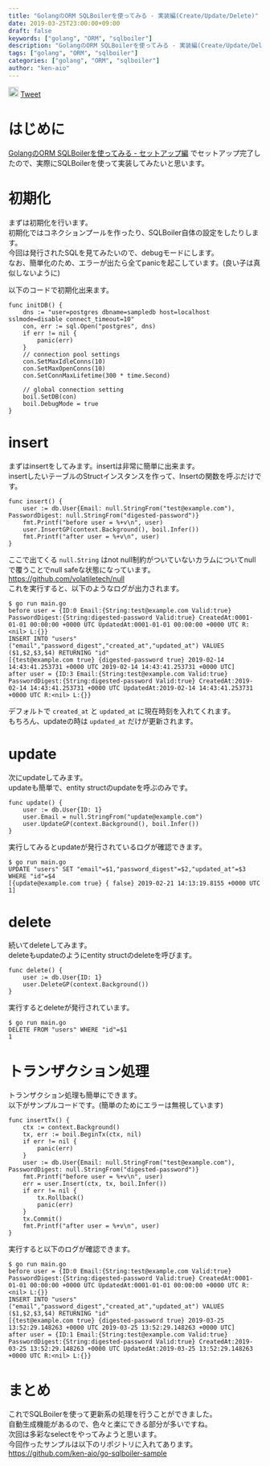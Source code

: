 ```yaml
---
title: "GolangのORM SQLBoilerを使ってみる - 実装編(Create/Update/Delete)"
date: 2019-03-25T23:00:00+09:00
draft: false
keywords: ["golang", "ORM", "sqlboiler"]
description: "GolangのORM SQLBoilerを使ってみる - 実装編(Create/Update/Delete)"
tags: ["golang", "ORM", "sqlboiler"]
categories: ["golang", "ORM", "sqlboiler"]
author: "ken-aio"
---
```


<a href="http://b.hatena.ne.jp/entry/" class="hatena-bookmark-button" data-hatena-bookmark-layout="vertical-normal" data-hatena-bookmark-lang="ja" title="このエントリーをはてなブックマークに追加"><img src="https://b.st-hatena.com/images/entry-button/button-only@2x.png" alt="このエントリーをはてなブックマークに追加" width="20" height="20" style="border: none;" /></a><script type="text/javascript" src="https://b.st-hatena.com/js/bookmark_button.js" charset="utf-8" async="async"></script>
<a href="https://twitter.com/share?ref_src=twsrc%5Etfw" class="twitter-share-button" data-show-count="false">Tweet</a><script async src="https://platform.twitter.com/widgets.js" charset="utf-8"></script>

# はじめに
[GolangのORM SQLBoilerを使ってみる - セットアップ編](https://ken-aio.github.io/post/2019/02/13/golang-sqlboiler/) でセットアップ完了したので、実際にSQLBoilerを使って実装してみたいと思います。  

# 初期化
まずは初期化を行います。  
初期化ではコネクションプールを作ったり、SQLBoiler自体の設定をしたりします。  
今回は発行されたSQLを見てみたいので、debugモードにします。  
なお、簡単化のため、エラーが出たら全てpanicを起こしています。(良い子は真似しないように)  

以下のコードで初期化出来ます。  
```
func initDB() {
	dns := "user=postgres dbname=sampledb host=localhost sslmode=disable connect_timeout=10"
	con, err := sql.Open("postgres", dns)
	if err != nil {
		panic(err)
	}
	// connection pool settings
	con.SetMaxIdleConns(10)
	con.SetMaxOpenConns(10)
	con.SetConnMaxLifetime(300 * time.Second)

	// global connection setting
	boil.SetDB(con)
	boil.DebugMode = true
}
```

# insert
まずはinsertをしてみます。insertは非常に簡単に出来ます。  
insertしたいテーブルのStructインスタンスを作って、Insertの関数を呼ぶだけです。  

```
func insert() {
	user := db.User{Email: null.StringFrom("test@example.com"), PasswordDigest: null.StringFrom("digested-password")}
	fmt.Printf("before user = %+v\n", user)
	user.InsertGP(context.Background(), boil.Infer())
	fmt.Printf("after user = %+v\n", user)
}
```

ここで出てくる `null.String` はnot null制約がついていないカラムについてnullで覆うことでnull safeな状態になっています。  
https://github.com/volatiletech/null  
これを実行すると、以下のようなログが出力されます。  
```
$ go run main.go
before user = {ID:0 Email:{String:test@example.com Valid:true} PasswordDigest:{String:digested-password Valid:true} CreatedAt:0001-01-01 00:00:00 +0000 UTC UpdatedAt:0001-01-01 00:00:00 +0000 UTC R:<nil> L:{}}
INSERT INTO "users" ("email","password_digest","created_at","updated_at") VALUES ($1,$2,$3,$4) RETURNING "id"
[{test@example.com true} {digested-password true} 2019-02-14 14:43:41.253731 +0000 UTC 2019-02-14 14:43:41.253731 +0000 UTC]
after user = {ID:3 Email:{String:test@example.com Valid:true} PasswordDigest:{String:digested-password Valid:true} CreatedAt:2019-02-14 14:43:41.253731 +0000 UTC UpdatedAt:2019-02-14 14:43:41.253731 +0000 UTC R:<nil> L:{}}
```
デフォルトで `created_at` と `updated_at` に現在時刻を入れてくれます。  
もちろん、updateの時は `updated_at` だけが更新されます。  

# update
次にupdateしてみます。  
updateも簡単で、entity structのupdateを呼ぶのみです。  
```
func update() {
	user := db.User{ID: 1}
	user.Email = null.StringFrom("update@example.com")
	user.UpdateGP(context.Background(), boil.Infer())
}
```

実行してみるとupdateが発行されているログが確認できます。  
```
$ go run main.go
UPDATE "users" SET "email"=$1,"password_digest"=$2,"updated_at"=$3 WHERE "id"=$4
[{update@example.com true} { false} 2019-02-21 14:13:19.8155 +0000 UTC 1]
```

# delete
続いてdeleteしてみます。  
deleteもupdateのようにentity structのdeleteを呼びます。  
```
func delete() {
	user := db.User{ID: 1}
	user.DeleteGP(context.Background())
}
```

実行するとdeleteが発行されています。  
```
$ go run main.go
DELETE FROM "users" WHERE "id"=$1
1
```

# トランザクション処理
トランザクション処理も簡単にできます。  
以下がサンプルコードです。(簡単のためにエラーは無視しています)  
```
func insertTx() {
	ctx := context.Background()
	tx, err := boil.BeginTx(ctx, nil)
	if err != nil {
		panic(err)
	}
	user := db.User{Email: null.StringFrom("test@example.com"), PasswordDigest: null.StringFrom("digested-password")}
	fmt.Printf("before user = %+v\n", user)
	err = user.Insert(ctx, tx, boil.Infer())
	if err != nil {
		tx.Rollback()
		panic(err)
	}
	tx.Commit()
	fmt.Printf("after user = %+v\n", user)
}
```

実行すると以下のログが確認できます。  
```
$ go run main.go
before user = {ID:0 Email:{String:test@example.com Valid:true} PasswordDigest:{String:digested-password Valid:true} CreatedAt:0001-01-01 00:00:00 +0000 UTC UpdatedAt:0001-01-01 00:00:00 +0000 UTC R:<nil> L:{}}
INSERT INTO "users" ("email","password_digest","created_at","updated_at") VALUES ($1,$2,$3,$4) RETURNING "id"
[{test@example.com true} {digested-password true} 2019-03-25 13:52:29.148263 +0000 UTC 2019-03-25 13:52:29.148263 +0000 UTC]
after user = {ID:1 Email:{String:test@example.com Valid:true} PasswordDigest:{String:digested-password Valid:true} CreatedAt:2019-03-25 13:52:29.148263 +0000 UTC UpdatedAt:2019-03-25 13:52:29.148263 +0000 UTC R:<nil> L:{}}
```

# まとめ
これでSQLBoilerを使って更新系の処理を行うことができました。  
自動生成機能があるので、色々と楽にできる部分が多いですね。  
次回は多彩なselectをやってみようと思います。  
今回作ったサンプルは以下のリポジトリに入れてあります。  
https://github.com/ken-aio/go-sqlboiler-sample
